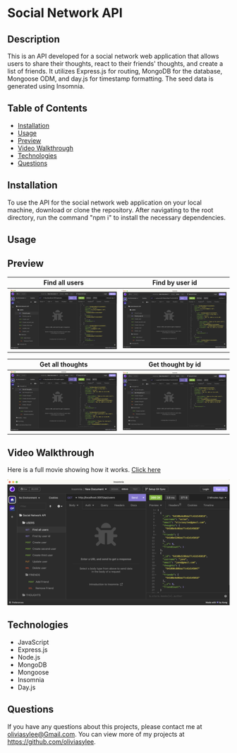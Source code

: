 # Social Network API
## Description
This is an API developed for a social network web application that allows users to share their thoughts, react to their friends' thoughts, and create a list of friends. It utilizes Express.js for routing, MongoDB for the database, Mongoose ODM, and day.js for timestamp formatting. The seed data is generated using Insomnia.

## Table of Contents
- [Installation](#Installation)
- [Usage](#Usage)
- [Preview](#Application-preview)
- [Video Walkthrough](#Video-walkthrough)
- [Technologies](#Technologies)
- [Questions](#Questions)

## Installation
To use the API for the social network web application on your local machine, download or clone the repository. After navigating to the root directory, run the command "npm i" to install the necessary dependencies.
## Usage

## Preview

| Find all users | Find by user id|
|-----------|-----------|
| ![findallusers](/assets/Insomnia01.png)| ![findasingleuser](/assets/Insomnia02.png)|

| Get all thoughts | Get thought by id |
|-----------|-----------|
| ![Getallthoughts](/assets/Insomnia03.png)| ![getasinglethought](/assets/Insomnia04.png)|

## Video Walkthrough
Here is a full movie showing how it works. [Click here](https://drive.google.com/file/d/1fRHILK8vAIVr8a3bTQoVtAMF48arPijK/view) <br>

[![preview](/assets/Insomnia01.png)](https://drive.google.com/file/d/1fRHILK8vAIVr8a3bTQoVtAMF48arPijK/view)

## Technologies
- JavaScript
- Express.js
- Node.js
- MongoDB
- Mongoose
- Insomnia
- Day.js

## Questions
If you have any questions about this projects, please contact me at oliviasylee@Gmail.com. You can view more of my projects at https://github.com/oliviasylee.